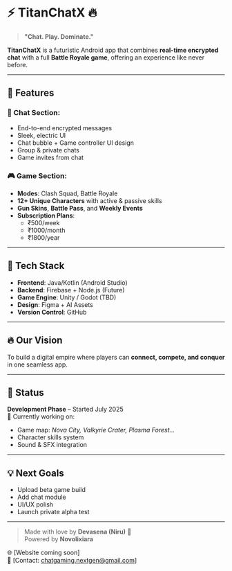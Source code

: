 # ⚡ TitanChatX 🔥

> **"Chat. Play. Dominate."**

**TitanChatX** is a futuristic Android app that combines **real-time encrypted chat** with a full **Battle Royale game**, offering an experience like never before.

---

## 🚀 Features

### 💬 Chat Section:
- End-to-end encrypted messages
- Sleek, electric UI
- Chat bubble + Game controller UI design
- Group & private chats
- Game invites from chat

### 🎮 Game Section:
- **Modes**: Clash Squad, Battle Royale
- **12+ Unique Characters** with active & passive skills
- **Gun Skins**, **Battle Pass**, and **Weekly Events**
- **Subscription Plans**:  
  - ₹500/week  
  - ₹1000/month  
  - ₹1800/year

---

## 🧠 Tech Stack
- **Frontend**: Java/Kotlin (Android Studio)
- **Backend**: Firebase + Node.js (Future)
- **Game Engine**: Unity / Godot (TBD)
- **Design**: Figma + AI Assets
- **Version Control**: GitHub

---

## 🔥 Our Vision
To build a digital empire where players can **connect, compete, and conquer** in one seamless app.

---

## 📅 Status
**Development Phase** – Started July 2025  
🚧 Currently working on:
- Game map: *Nova City, Valkyrie Crater, Plasma Forest...*
- Character skills system
- Sound & SFX integration

---

## 💡 Next Goals
- Upload beta game build
- Add chat module
- UI/UX polish
- Launch private alpha test

---

> Made with love by **Devasena (Niru)** 🦋  
> Powered by **Novolixiara**

🌐 [Website coming soon]  
📧 [Contact: chatgaming.nextgen@gmail.com]

